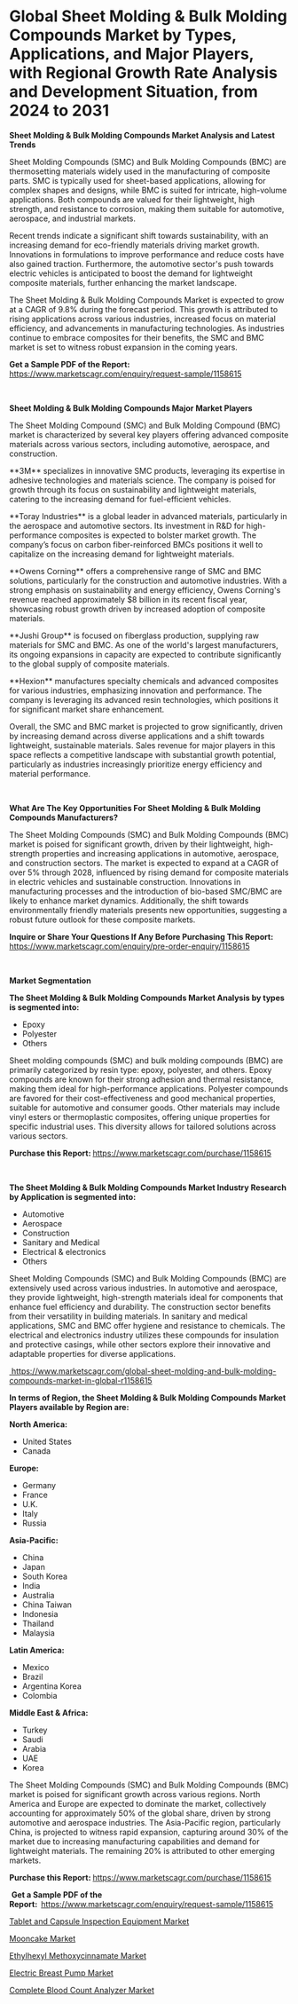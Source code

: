 <p><h1>Global Sheet Molding & Bulk Molding Compounds Market by Types, Applications, and Major Players, with Regional Growth Rate Analysis and Development Situation, from 2024 to 2031</h1></p><p><strong>Sheet Molding & Bulk Molding Compounds Market Analysis and Latest Trends</strong></p>
<p><p>Sheet Molding Compounds (SMC) and Bulk Molding Compounds (BMC) are thermosetting materials widely used in the manufacturing of composite parts. SMC is typically used for sheet-based applications, allowing for complex shapes and designs, while BMC is suited for intricate, high-volume applications. Both compounds are valued for their lightweight, high strength, and resistance to corrosion, making them suitable for automotive, aerospace, and industrial markets.</p><p>Recent trends indicate a significant shift towards sustainability, with an increasing demand for eco-friendly materials driving market growth. Innovations in formulations to improve performance and reduce costs have also gained traction. Furthermore, the automotive sector's push towards electric vehicles is anticipated to boost the demand for lightweight composite materials, further enhancing the market landscape.</p><p>The Sheet Molding & Bulk Molding Compounds Market is expected to grow at a CAGR of 9.8% during the forecast period. This growth is attributed to rising applications across various industries, increased focus on material efficiency, and advancements in manufacturing technologies. As industries continue to embrace composites for their benefits, the SMC and BMC market is set to witness robust expansion in the coming years.</p></p>
<p><strong>Get a Sample PDF of the Report:&nbsp;</strong> <a href="https://www.marketscagr.com/enquiry/request-sample/1158615?utm_campaign=1259&utm_medium=2&utm_source=Github&utm_content=ia&utm_term=02102024&utm_id=sheet-molding-bulk-molding-compounds">https://www.marketscagr.com/enquiry/request-sample/1158615</a></p>
<p>&nbsp;</p>
<p><strong>Sheet Molding & Bulk Molding Compounds Major Market Players</strong></p>
<p><p>The Sheet Molding Compound (SMC) and Bulk Molding Compound (BMC) market is characterized by several key players offering advanced composite materials across various sectors, including automotive, aerospace, and construction.</p><p>**3M** specializes in innovative SMC products, leveraging its expertise in adhesive technologies and materials science. The company is poised for growth through its focus on sustainability and lightweight materials, catering to the increasing demand for fuel-efficient vehicles.</p><p>**Toray Industries** is a global leader in advanced materials, particularly in the aerospace and automotive sectors. Its investment in R&D for high-performance composites is expected to bolster market growth. The company’s focus on carbon fiber-reinforced BMCs positions it well to capitalize on the increasing demand for lightweight materials.</p><p>**Owens Corning** offers a comprehensive range of SMC and BMC solutions, particularly for the construction and automotive industries. With a strong emphasis on sustainability and energy efficiency, Owens Corning's revenue reached approximately $8 billion in its recent fiscal year, showcasing robust growth driven by increased adoption of composite materials.</p><p>**Jushi Group** is focused on fiberglass production, supplying raw materials for SMC and BMC. As one of the world's largest manufacturers, its ongoing expansions in capacity are expected to contribute significantly to the global supply of composite materials.</p><p>**Hexion** manufactures specialty chemicals and advanced composites for various industries, emphasizing innovation and performance. The company is leveraging its advanced resin technologies, which positions it for significant market share enhancement.</p><p>Overall, the SMC and BMC market is projected to grow significantly, driven by increasing demand across diverse applications and a shift towards lightweight, sustainable materials. Sales revenue for major players in this space reflects a competitive landscape with substantial growth potential, particularly as industries increasingly prioritize energy efficiency and material performance.</p></p>
<p>&nbsp;</p>
<p><strong>What Are The Key Opportunities For Sheet Molding & Bulk Molding Compounds Manufacturers?</strong></p>
<p><p>The Sheet Molding Compounds (SMC) and Bulk Molding Compounds (BMC) market is poised for significant growth, driven by their lightweight, high-strength properties and increasing applications in automotive, aerospace, and construction sectors. The market is expected to expand at a CAGR of over 5% through 2028, influenced by rising demand for composite materials in electric vehicles and sustainable construction. Innovations in manufacturing processes and the introduction of bio-based SMC/BMC are likely to enhance market dynamics. Additionally, the shift towards environmentally friendly materials presents new opportunities, suggesting a robust future outlook for these composite markets.</p></p>
<p><strong>Inquire or Share Your Questions If Any Before Purchasing This Report:</strong> <a href="https://www.marketscagr.com/enquiry/pre-order-enquiry/1158615?utm_campaign=1259&utm_medium=2&utm_source=Github&utm_content=ia&utm_term=02102024&utm_id=sheet-molding-bulk-molding-compounds">https://www.marketscagr.com/enquiry/pre-order-enquiry/1158615</a></p>
<p>&nbsp;</p>
<p><strong>Market Segmentation</strong></p>
<p><strong>The Sheet Molding & Bulk Molding Compounds Market Analysis by types is segmented into:</strong></p>
<p><ul><li>Epoxy</li><li>Polyester</li><li>Others</li></ul></p>
<p><p>Sheet molding compounds (SMC) and bulk molding compounds (BMC) are primarily categorized by resin type: epoxy, polyester, and others. Epoxy compounds are known for their strong adhesion and thermal resistance, making them ideal for high-performance applications. Polyester compounds are favored for their cost-effectiveness and good mechanical properties, suitable for automotive and consumer goods. Other materials may include vinyl esters or thermoplastic composites, offering unique properties for specific industrial uses. This diversity allows for tailored solutions across various sectors.</p></p>
<p><strong>Purchase this Report:&nbsp;</strong><a href="https://www.marketscagr.com/purchase/1158615?utm_campaign=1259&utm_medium=2&utm_source=Github&utm_content=ia&utm_term=02102024&utm_id=sheet-molding-bulk-molding-compounds">https://www.marketscagr.com/purchase/1158615</a></p>
<p>&nbsp;</p>
<p><strong>The Sheet Molding & Bulk Molding Compounds Market Industry Research by Application is segmented into:</strong></p>
<p><ul><li>Automotive</li><li>Aerospace</li><li>Construction</li><li>Sanitary and Medical</li><li>Electrical & electronics</li><li>Others</li></ul></p>
<p><p>Sheet Molding Compounds (SMC) and Bulk Molding Compounds (BMC) are extensively used across various industries. In automotive and aerospace, they provide lightweight, high-strength materials ideal for components that enhance fuel efficiency and durability. The construction sector benefits from their versatility in building materials. In sanitary and medical applications, SMC and BMC offer hygiene and resistance to chemicals. The electrical and electronics industry utilizes these compounds for insulation and protective casings, while other sectors explore their innovative and adaptable properties for diverse applications.</p></p>
<p><a href="https://www.marketscagr.com/global-sheet-molding-and-bulk-molding-compounds-market-in-global-r1158615?utm_campaign=1259&utm_medium=2&utm_source=Github&utm_content=ia&utm_term=02102024&utm_id=sheet-molding-bulk-molding-compounds">&nbsp;https://www.marketscagr.com/global-sheet-molding-and-bulk-molding-compounds-market-in-global-r1158615</a></p>
<p><strong>In terms of Region, the Sheet Molding & Bulk Molding Compounds Market Players available by Region are:</strong></p>
<p>
    <p> <strong> North America: </strong>
        <ul>
            <li>United States</li>
            <li>Canada</li>
        </ul>
        </p> 
    <p> <strong> Europe: </strong>
        <ul>
            <li>Germany</li>
            <li>France</li>
            <li>U.K.</li>
            <li>Italy</li>
            <li>Russia</li>
        </ul>
        </p> 
    <p> <strong> Asia-Pacific: </strong>
        <ul>
            <li>China</li>
            <li>Japan</li>
            <li>South Korea</li>
            <li>India</li>
            <li>Australia</li>
            <li>China Taiwan</li>
            <li>Indonesia</li>
            <li>Thailand</li>
            <li>Malaysia</li>
        </ul>
        </p> 
    <p> <strong> Latin America: </strong>
        <ul>
            <li>Mexico</li>
            <li>Brazil</li>
            <li>Argentina Korea</li>
            <li>Colombia</li>
        </ul>
        </p> 
    <p> <strong> Middle East & Africa: </strong>
        <ul>
            <li>Turkey</li>
            <li>Saudi</li>
            <li>Arabia</li>
            <li>UAE</li>
            <li>Korea</li>
        </ul>
    </p>
    </p>
<p><p>The Sheet Molding Compounds (SMC) and Bulk Molding Compounds (BMC) market is poised for significant growth across various regions. North America and Europe are expected to dominate the market, collectively accounting for approximately 50% of the global share, driven by strong automotive and aerospace industries. The Asia-Pacific region, particularly China, is projected to witness rapid expansion, capturing around 30% of the market due to increasing manufacturing capabilities and demand for lightweight materials. The remaining 20% is attributed to other emerging markets.</p></p>
<p><strong>Purchase this Report: </strong><a href="https://www.marketscagr.com/purchase/1158615?utm_campaign=1259&utm_medium=2&utm_source=Github&utm_content=ia&utm_term=02102024&utm_id=sheet-molding-bulk-molding-compounds">https://www.marketscagr.com/purchase/1158615</a></p>
<p>&nbsp;<strong>Get a Sample PDF of the Report:&nbsp;&nbsp;</strong><a href="https://www.marketscagr.com/enquiry/request-sample/1158615?utm_campaign=1259&utm_medium=2&utm_source=Github&utm_content=ia&utm_term=02102024&utm_id=sheet-molding-bulk-molding-compounds">https://www.marketscagr.com/enquiry/request-sample/1158615</a></p>
<p><strong></strong></p>
<p><p><a href="https://issuu.com/reportprime-2/docs/tablet-and-capsule-inspection-equip_e6341beaed46f3?utm_campaign=1259&utm_medium=2&utm_source=Github&utm_content=ia&utm_term=02102024&utm_id=sheet-molding-bulk-molding-compounds">Tablet and Capsule Inspection Equipment Market</a></p><p><a href="https://www.linkedin.com/pulse/deep-dive-mooncake-market-itstrends-segmentation-competitive-jfnne?trackingId=ZlY5B3hLTcWN16fgV677rw%3D%3D&utm_campaign=1259&utm_medium=2&utm_source=Github&utm_content=ia&utm_term=02102024&utm_id=sheet-molding-bulk-molding-compounds">Mooncake Market</a></p><p><a href="https://www.linkedin.com/pulse/global-ethylhexyl-methoxycinnamate-market-status-2024-wrnae?trackingId=Zh6VCcJIRQeAUb5yiGEKnw%3D%3D&utm_campaign=1259&utm_medium=2&utm_source=Github&utm_content=ia&utm_term=02102024&utm_id=sheet-molding-bulk-molding-compounds">Ethylhexyl Methoxycinnamate Market</a></p><p><a href="https://www.linkedin.com/pulse/insights-electric-breast-pump-market-share-competitive-kdpzc?utm_campaign=1259&utm_medium=2&utm_source=Github&utm_content=ia&utm_term=02102024&utm_id=sheet-molding-bulk-molding-compounds">Electric Breast Pump Market</a></p><p><a href="https://issuu.com/reportprime-2/docs/complete-blood-count-analyzer-marke_e2ba0ab92aacb2?utm_campaign=1259&utm_medium=2&utm_source=Github&utm_content=ia&utm_term=02102024&utm_id=sheet-molding-bulk-molding-compounds">Complete Blood Count Analyzer Market</a></p></p>